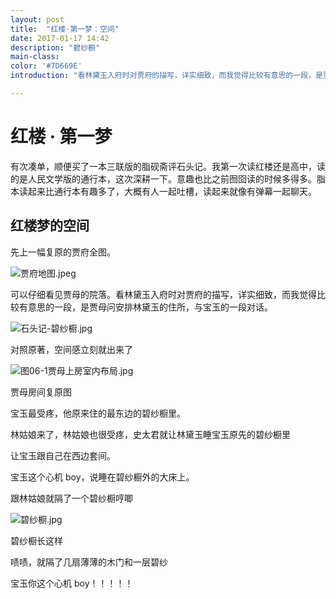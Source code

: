```yaml
---
layout: post
title:  "红楼·第一梦：空间"
date: 2017-01-17 14:42
description: "碧纱橱"
main-class: 
color: '#7D669E'
introduction: "看林黛玉入府时对贾府的描写，详实细致，而我觉得比较有意思的一段，是贾母问安排林黛玉的住所，与宝玉的一段对话。"

---
```






# 红楼 · 第一梦

有次凑单，顺便买了一本三联版的脂砚斋评石头记。我第一次读红楼还是高中，读的是人民文学版的通行本，这次深耕一下。意趣也比之前囫囵读的时候多得多。脂本读起来比通行本有趣多了，大概有人一起吐槽，读起来就像有弹幕一起聊天。



## 红楼梦的空间

先上一幅复原的贾府全图。

![贾府地图.jpeg](http://upload-images.jianshu.io/upload_images/2013519-46f48d8857f3119f.jpeg?imageMogr2/auto-orient/strip%7CimageView2/2/w/1240)


可以仔细看见贾母的院落。看林黛玉入府时对贾府的描写，详实细致，而我觉得比较有意思的一段，是贾母问安排林黛玉的住所，与宝玉的一段对话。

![石头记-碧纱橱.jpg](http://upload-images.jianshu.io/upload_images/2013519-049268dc91ae2ee5.jpg?imageMogr2/auto-orient/strip%7CimageView2/2/w/1240)

对照原著，空间感立刻就出来了

![图06-1贾母上房室内布局.jpg](http://upload-images.jianshu.io/upload_images/2013519-dcf2f6f3373fc997.jpg?imageMogr2/auto-orient/strip%7CimageView2/2/w/1240)

贾母房间复原图

宝玉最受疼，他原来住的最东边的碧纱橱里。

林姑娘来了，林姑娘也很受疼，史太君就让林黛玉睡宝玉原先的碧纱橱里

让宝玉跟自己在西边套间。

宝玉这个心机 boy，说睡在碧纱橱外的大床上。

跟林姑娘就隔了一个碧纱橱哼唧


![碧纱橱.jpg](http://upload-images.jianshu.io/upload_images/2013519-dfde90a209145857.jpg?imageMogr2/auto-orient/strip%7CimageView2/2/w/1240)


碧纱橱长这样

啧啧，就隔了几扇薄薄的木门和一层碧纱

宝玉你这个心机 boy！！！！！